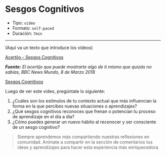 # Sesgos Cognitivos

* Tipo: `video`
* Formato: `self-paced`
* Duración: `7min`

***
(Aquí va un texto que introduce los videos)

[Acertijo - Sesgos Cognitivos](https://youtu.be/AYRg2DPj-FM)

***Fuente:*** *El acertijo que puede mostrarte algo de ti mismo que quizás no sabías, BBC News Mundo, 8 de Marzo 2018*

[Sesgos Cognitivos](https://vimeo.com/470341519)

Luego de ver este video, pregúntate lo siguiente:
1. ¿Cuáles son los estímulos de tu contexto actual que más influencian la forma
en la que percibes nuevas situaciones o aprendizajes?
2. ¿Qué sesgos cognitivos reconoces que frenan o potencian tu proceso de
aprendizaje en el día a día?
3. ¿Cómo puedes generar un nuevo hábito al reconocer y ser consciente de un
sesgo cognitivo?

> Siempre aprendemos más compartiendo nuestras reflexiones en comunidad.
Anímate a compartir en la sección de comentarios tus ideas y aprendizajes
para hacer esta experiencia más enriquecedora.
